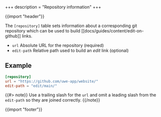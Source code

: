 +++
description = "Repository information"
+++

{{import "header"}}

The `[repository]` table sets information about a corresponding git repository which can be used to build [[docs/guides/content/edit-on-github]] links.

* `url` Absolute URL for the repository (required)
* `edit-path` Relative path used to build an *edit* link (optional)

## Example

```toml
[repository]
url = "https://github.com/uwe-app/website/"
edit-path = "edit/main/"
```

{{#> note}}
Use a trailing slash for the `url` and omit a leading slash from the `edit-path` so they are joined correctly.
{{/note}}

{{import "footer"}}


